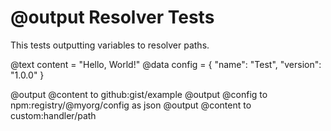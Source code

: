# @output Resolver Tests

This tests outputting variables to resolver paths.

@text content = "Hello, World!"
@data config = { "name": "Test", "version": "1.0.0" }

@output @content to github:gist/example
@output @config to npm:registry/@myorg/config as json
@output @content to custom:handler/path